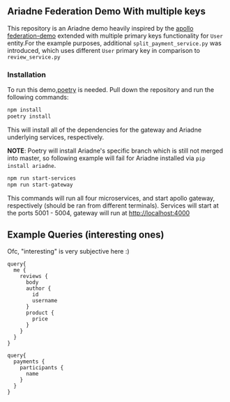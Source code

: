 ## Ariadne Federation Demo With multiple keys

This repository is an Ariadne demo heavily inspired by the [apollo federation-demo](https://github.com/apollographql/federation-demo) extended with multiple primary keys functionality for `User` entity.For the example purposes, additional `split_payment_service.py` was introduced, which uses different `User` primary key in comparison to `review_service.py `

### Installation

To run this demo,[poetry](https://python-poetry.org) is needed. Pull down the repository and run the following commands:

```sh
npm install
poetry install
```

This will install all of the dependencies for the gateway and Ariadne underlying services, respectively. 

**NOTE**: Poetry will install Ariadne's specific branch which is still not merged into master, so following example will fail for Ariadne installed via `pip install ariadne`. 

```sh
npm run start-services
npm run start-gateway
```

This commands will run all four microservices, and start apollo gateway, respectively (should be ran from different terminals). Services will start at the ports 5001 - 5004, gateway will run at
<http://localhost:4000>

## Example Queries (interesting ones)

Ofc, "interesting" is very subjective here :) 

```qraphql
query{
  me {
    reviews {
      body
      author {
        id
        username
      }
      product {
        price
      }
    }
  }
}
```

```qraphql
query{
  payments {
    participants {
      name
    }
  }
}
```
